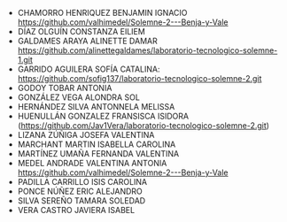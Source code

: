 * CHAMORRO HENRIQUEZ BENJAMIN IGNACIO https://github.com/valhimedel/Solemne-2---Benja-y-Vale
* DÍAZ OLGUÍN CONSTANZA EILIEM
* GALDAMES ARAYA ALINETTE DAMAR https://github.com/alinettegaldames/laboratorio-tecnologico-solemne-1.git
* GARRIDO AGUILERA SOFÍA CATALINA: https://github.com/sofig137/laboratorio-tecnologico-solemne-2.git
* GODOY TOBAR ANTONIA
* GONZÁLEZ VEGA ALONDRA SOL
* HERNÁNDEZ SILVA ANTONNELA MELISSA
* HUENULLÁN GONZALEZ FRANSISCA ISIDORA (https://github.com/Jav1Vera/laboratorio-tecnologico-solemne-2.git)
* LIZANA ZÚÑIGA JOSEFA VALENTINA
* MARCHANT MARTIN ISABELLA CAROLINA
* MARTÍNEZ UMAÑA FERNANDA VALENTINA
* MEDEL ANDRADE VALENTINA ANTONIA https://github.com/valhimedel/Solemne-2---Benja-y-Vale
* PADILLA CARRILLO ISIS CAROLINA
* PONCE NÚÑEZ ERIC ALEJANDRO
* SILVA SEREÑO TAMARA SOLEDAD
* VERA CASTRO JAVIERA ISABEL
